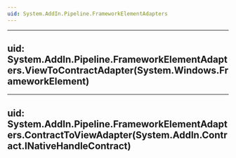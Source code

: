 ```yaml
---
uid: System.AddIn.Pipeline.FrameworkElementAdapters
---
```


---
uid: System.AddIn.Pipeline.FrameworkElementAdapters.ViewToContractAdapter(System.Windows.FrameworkElement)
---

---
uid: System.AddIn.Pipeline.FrameworkElementAdapters.ContractToViewAdapter(System.AddIn.Contract.INativeHandleContract)
---
